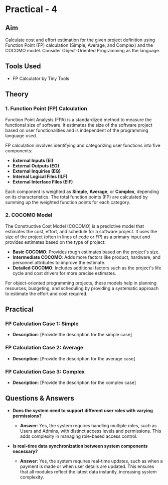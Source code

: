 # Practical - 4

## Aim
Calculate cost and effort estimation for the given project definition using Function Point (FP) calculation (Simple, Average, and Complex) and the COCOMO model. Consider Object-Oriented Programming as the language.

## Tools Used
- FP Calculator by Tiny Tools

## Theory

### 1. Function Point (FP) Calculation
Function Point Analysis (FPA) is a standardized method to measure the functional size of software. It estimates the size of the software project based on user functionalities and is independent of the programming language used. 

FP calculation involves identifying and categorizing user functions into five components:
- **External Inputs (EI)**
- **External Outputs (EO)**
- **External Inquiries (EQ)**
- **Internal Logical Files (ILF)**
- **External Interface Files (EIF)**

Each component is weighted as **Simple**, **Average**, or **Complex**, depending on its characteristics. The total function points (FP) are calculated by summing up the weighted function points for each category.

### 2. COCOMO Model
The Constructive Cost Model (COCOMO) is a predictive model that estimates the cost, effort, and schedule for a software project. It uses the size of the project (often in lines of code or FP) as a primary input and provides estimates based on the type of project:

- **Basic COCOMO**: Provides rough estimates based on the project's size.
- **Intermediate COCOMO**: Adds more factors like product, hardware, and personnel attributes to improve the estimate.
- **Detailed COCOMO**: Includes additional factors such as the project's life cycle and cost drivers for more precise estimates.

For object-oriented programming projects, these models help in planning resources, budgeting, and scheduling by providing a systematic approach to estimate the effort and cost required.

## Practical

### FP Calculation Case 1: Simple

- **Description**: [Provide the description for the simple case]

### FP Calculation Case 2: Average

- **Description**: [Provide the description for the average case]

### FP Calculation Case 3: Complex

- **Description**: [Provide the description for the complex case]

## Questions & Answers

- **Does the system need to support different user roles with varying permissions?**
  - **Answer**: Yes, the system requires handling multiple roles, such as Users and Admins, with distinct access levels and permissions. This adds complexity in managing role-based access control.

- **Is real-time data synchronization between system components necessary?**
  - **Answer**: Yes, the system requires real-time updates, such as when a payment is made or when user details are updated. This ensures that all modules reflect the latest data instantly, increasing system complexity.
